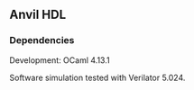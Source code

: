 ## Anvil HDL

### Dependencies

Development: OCaml 4.13.1

Software simulation tested with Verilator 5.024.
